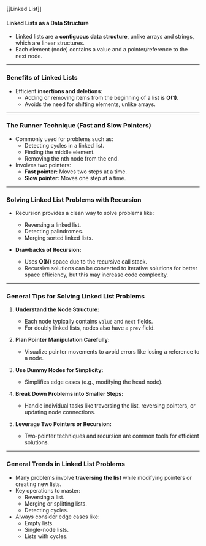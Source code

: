[[Linked List]]
#### Linked Lists as a Data Structure
- Linked lists are a **contiguous data structure**, unlike arrays and strings, which are linear structures.
- Each element (node) contains a value and a pointer/reference to the next node.

---

### Benefits of Linked Lists
- Efficient **insertions and deletions**:
  - Adding or removing items from the beginning of a list is **O(1)**.
  - Avoids the need for shifting elements, unlike arrays.

---

### The Runner Technique (Fast and Slow Pointers)
- Commonly used for problems such as:
  - Detecting cycles in a linked list.
  - Finding the middle element.
  - Removing the nth node from the end.
- Involves two pointers:
  - **Fast pointer:** Moves two steps at a time.
  - **Slow pointer:** Moves one step at a time.

---

### Solving Linked List Problems with Recursion
- Recursion provides a clean way to solve problems like:
  - Reversing a linked list.
  - Detecting palindromes.
  - Merging sorted linked lists.

- **Drawbacks of Recursion:**
  - Uses **O(N)** space due to the recursive call stack.
  - Recursive solutions can be converted to iterative solutions for better space efficiency, but this may increase code complexity.

---

### General Tips for Solving Linked List Problems
1. **Understand the Node Structure:**
   - Each node typically contains `value` and `next` fields.
   - For doubly linked lists, nodes also have a `prev` field.

2. **Plan Pointer Manipulation Carefully:**
   - Visualize pointer movements to avoid errors like losing a reference to a node.

3. **Use Dummy Nodes for Simplicity:**
   - Simplifies edge cases (e.g., modifying the head node).

4. **Break Down Problems into Smaller Steps:**
   - Handle individual tasks like traversing the list, reversing pointers, or updating node connections.

5. **Leverage Two Pointers or Recursion:**
   - Two-pointer techniques and recursion are common tools for efficient solutions.

---

### General Trends in Linked List Problems
- Many problems involve **traversing the list** while modifying pointers or creating new lists.
- Key operations to master:
  - Reversing a list.
  - Merging or splitting lists.
  - Detecting cycles.
- Always consider edge cases like:
  - Empty lists.
  - Single-node lists.
  - Lists with cycles.

